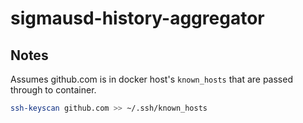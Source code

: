 # sigmausd-history-aggregator

## Notes
Assumes github.com is in docker host's `known_hosts` that are passed through to container.

```sh
ssh-keyscan github.com >> ~/.ssh/known_hosts
```